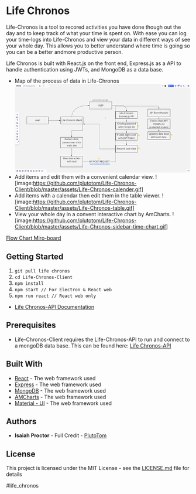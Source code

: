 # Life Chronos

Life-Chronos is a tool to recored activities you have done though out the day and to keep track of what your time is spent on. With ease you can log your time-logs into Life-Chronos and view your data in different ways of see your whole day. This allows you to better understand where time is going so you can be a better andmore productive person.

Life Chronos is built with React.js on the front end, Express.js as a API to handle authentication using JWTs, and MongoDB as a data base.

- Map of the process of data in Life-Chronos
![image](https://github.com/plutotom/Life-Chronos-Client/blob/master/assets/Life-Chronos-miro-outline.png)
- Add items and edit them with a convenient calendar view.
  ![image:https://github.com/plutotom/Life-Chronos-Client/blob/master/assets/Life-Chronos-calender.gif]
- Add items with a calendar then edit them in the table viewer.
  ![image:https://github.com/plutotom/Life-Chronos-Client/blob/master/assets/Life-Chronos-table.gif]
- View your whole day in a convent interactive chart by AmCharts.
  ![image:https://github.com/plutotom/Life-Chronos-Client/blob/master/assets/Life-Chronos-sidebar-time-chart.gif]

[Flow Chart Miro-board](https://miro.com/app/board/o9J_lQSgT5o=/)

## Getting Started

1. `git pull life chronos`
2. `cd Life-Chronos-Client`
3. `npm install`
4. `npm start // For Electron & React web`
5. `npm run react // React web only`

- [Life Chronos-API Documentation](https://documenter.getpostman.com/view/11510427/TVt19QSo)

## Prerequisites

- Life-Chronos-Client requires the Life-Chronos-API to run and connect to a mongoDB data base. This can be found here: [Life Chronos-API](https://github.com/plutotom/Life-Chronos-API)

## Built With

- [React](https://reactjs.org/) - The web framework used
- [Express](https://expressjs.com/) - The web framework used
- [MongoDB](https://www.mongodb.com) - The web framework used
- [AMCharts](https://www.amcharts.com/) - The web framework used
- [Material - UI](https://material-ui.com/) - The web framework used

## Authors

- **Isaiah Proctor** - Full Credit - [PlutoTom](https://github.com/plutotom)

## License

This project is licensed under the MIT License - see the [LICENSE.md](LICENSE.md) file for details

#life_chronos
